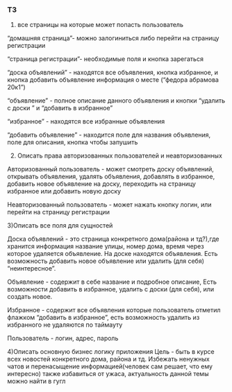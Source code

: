 ### ТЗ

1) все страницы на которые может попасть пользователь 

“домашняя страница”- можно залогиниться либо перейти на страницу регистрации
 
“страница регистрации”- необходимые поля и кнопка зарегаться 

“доска объявлений” - находятся все объявления, кнопка избранное, и кнопка добавить объявление информация о месте (“федора абрамова 20к1”)

“объявление” - полное описание данного объявления и кнопки “удалить с доски ” и “добавить в избранное”

“избранное” - находятся все избранные объявления

“добавить объявление” - находится поле для названия объявления, поле для описания, кнопка чтобы запушить

 
2) Описать права авторизованных пользователей и неавторизованных

Авторизованный пользователь - может смотреть доску объявлений, открывать объявления, удалять объявления, добавлять в избранное, добавить новое объявление на доску, переходить на страницу избранное или добавить новую доску

Неавторизованный пользователь - может нажать кнопку логин, или перейти на страницу регистрации



3)Описать все поля для сущностей 

Доска объявлений - это страница конкретного дома(района и тд?),где хранится информация название улицы, номер дома, время через которое удаляется объявление. На доске находятся объявления. Есть возможность добавить новое объявление или удалить (для себя) “неинтересное”. 

Объявление - содержит в себе название и подробное описание, Есть возможности добавить в избранное, удалить с доски (для себя), или создать новое. 

Избранное - содержит все объявления которые пользователь отметил флажком “добавить в избранное”, есть возможность удалить из избранного
не удаляются по таймауту

Пользователь - логин, адрес, пароль

4)Описать основную бизнес логику приложения
Цель - быть в курсе всех новостей конкретного дома, района и тд. Избежать ненужных чатов и перенасыщение информацией(человек сам решает, что ему интересно) также избавиться от ужаса, актуальность данной темы можно найти в гугл 









